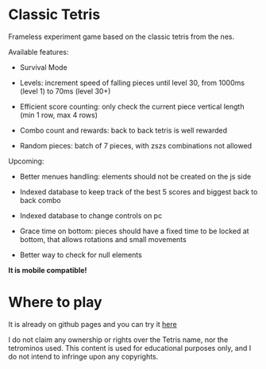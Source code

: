 # Classic Tetris

Frameless experiment game based on the classic tetris from the nes.

Available features:

* Survival Mode

* Levels: increment speed of falling pieces until level 30, from 1000ms (level 1) to 70ms (level 30+)

* Efficient score counting: only check the current piece vertical length (min 1 row, max 4 rows)

* Combo count and rewards: back to back tetris is well rewarded

* Random pieces: batch of 7 pieces, with zszs combinations not allowed

Upcoming:

* Better menues handling: elements should not be created on the js side

* Indexed database to keep track of the best 5 scores and biggest back to back combo

* Indexed database to change controls on pc

* Grace time on bottom: pieces should have a fixed time to be locked at bottom, that allows rotations and small movements

* Better way to check for null elements

**It is mobile compatible!**

# Where to play

It is already on github pages and you can try it [here](https://aammsst.github.io/Classic-Tetris-Js/)

I do not claim any ownership or rights over the Tetris name, nor the tetrominos used. This content is used for educational purposes only, and I do not intend to infringe upon any copyrights.
